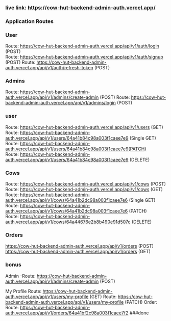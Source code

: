 ### live link: https://cow-hut-backend-admin-auth.vercel.app/

### Application Routes

### User
Route: https://cow-hut-backend-admin-auth.vercel.app/api/v1/auth/login (POST) <br>
Route: https://cow-hut-backend-admin-auth.vercel.app/api/v1/auth/signup (POST)
Route: https://cow-hut-backend-admin-auth.vercel.app/api/v1/auth/refresh-token (POST)
###  Admins
Route: https://cow-hut-backend-admin-auth.vercel.app/api/v1/admins/create-admin (POST)
Route: https://cow-hut-backend-admin-auth.vercel.app/api/v1/admins/login (POST)

### user
Route: https://cow-hut-backend-admin-auth.vercel.app/api/v1/users (GET) <br>
Route: https://cow-hut-backend-admin-auth.vercel.app/api/v1/users/64a41b84c98a003f1caee7e9 (Single GET) <br>
Route: https://cow-hut-backend-admin-auth.vercel.app/api/v1/users/64a41b84c98a003f1caee7e9(PATCH) <br>
Route: https://cow-hut-backend-admin-auth.vercel.app/api/v1/users/64a41b84c98a003f1caee7e9 (DELETE) <br>

###   Cows
Route: https://cow-hut-backend-admin-auth.vercel.app/api/v1/cows (POST)
Route: https://cow-hut-backend-admin-auth.vercel.app/api/v1/cows (GET)
Route: https://cow-hut-backend-admin-auth.vercel.app/api/v1/cows/64a41b2dc98a003f1caee7e6 (Single GET)  <br>
Route: https://cow-hut-backend-admin-auth.vercel.app/api/v1/cows/64a41b2dc98a003f1caee7e6 (PATCH)  <br>
Route: https://cow-hut-backend-admin-auth.vercel.app/api/v1/cows/64a44676e2b8b490e91d507c (DELETE)  <br>
###  Orders
https://cow-hut-backend-admin-auth.vercel.app/api/v1/orders (POST) <br>
https://cow-hut-backend-admin-auth.vercel.app/api/v1/orders (GET) <br>
### bonus
Admin
-Route: https://cow-hut-backend-admin-auth.vercel.app/api/v1/admins/create-admin (POST)

My Profile
Route: https://cow-hut-backend-admin-auth.vercel.app/api/v1/users/my-profile (GET)
Route: https://cow-hut-backend-admin-auth.vercel.app/api/v1/users/my-profile (PATCH)
Order:
Route: https://cow-hut-backend-admin-auth.vercel.app/api/v1/orders/64a41bf2c98a003f1caee7f2
###done
